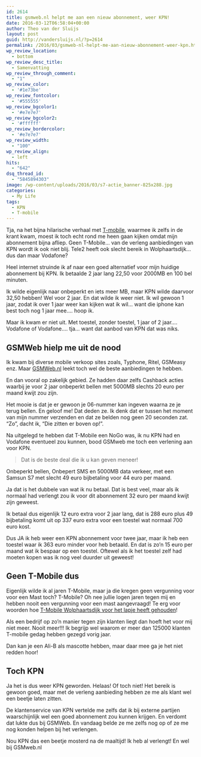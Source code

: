 ```yaml
---
id: 2614
title: gsmweb.nl helpt me aan een nieuw abonnement, weer KPN!
date: 2016-03-12T06:58:04+00:00
author: Theo van der Sluijs
layout: post
guid: http://vandersluijs.nl/?p=2614
permalink: /2016/03/gsmweb-nl-helpt-me-aan-nieuw-abonnement-weer-kpn.html
wp_review_location:
  - bottom
wp_review_desc_title:
  - Samenvatting
wp_review_through_comment:
  - "1"
wp_review_color:
  - '#1e73be'
wp_review_fontcolor:
  - '#555555'
wp_review_bgcolor1:
  - '#e7e7e7'
wp_review_bgcolor2:
  - '#ffffff'
wp_review_bordercolor:
  - '#e7e7e7'
wp_review_width:
  - "100"
wp_review_align:
  - left
hits:
  - "642"
dsq_thread_id:
  - "5845894303"
image: /wp-content/uploads/2016/03/s7-actie_banner-825x288.jpg
categories:
  - My Life
tags:
  - KPN
  - T-mobile
---
```

Tja, na het bijna hilarische verhaal met <a href="http://www.pzc.nl/regio/bevelanden/t-mobile-houdt-wolphaartsdijk-voor-het-lapje-1.5774994" target="_blank">T-mobile</a>, waarmee ik zelfs in de krant kwam, moest ik toch echt rond me heen gaan kijken omdat mijn abonnement bijna afliep. Geen T-Mobile&#8230; van de verleng aanbiedingen van KPN wordt ik ook niet blij. Tele2 heeft ook slecht bereik in Wolphaartsdijk&#8230; dus dan maar Vodafone?

<!--more-->Heel internet struinde ik af naar een goed alternatief voor mijn huidige abonnement bij KPN. Ik betaalde 2 jaar lang 22,50 voor 2000MB en 100 bel minuten.

Ik wilde eigenlijk naar onbeperkt en iets meer MB, maar KPN wilde daarvoor 32,50 hebben! Wel voor 2 jaar. En dat wilde ik weer niet. Ik wil gewoon 1 jaar, zodat ik over 1 jaar weer kan kijken wat ik wil&#8230; want die iphone kan best toch nog 1 jaar mee&#8230;. hoop ik.

Maar ik kwam er niet uit. Met toestel, zonder toestel, 1 jaar of 2 jaar&#8230;. Vodafone of Vodafone&#8230;. tja&#8230; want dat aanbod van KPN dat was niks.

## GSMWeb hielp me uit de nood

Ik kwam bij diverse mobile verkoop sites zoals, Typhone, Ritel, GSMeasy enz. Maar <a href="https://www.gsmweb.nl/" target="_blank">GSMWeb.nl</a> leekt toch wel de beste aanbiedingen te hebben.

En dan vooral op zakelijk gebied. Ze hadden daar zelfs Cashback acties waarbij je voor 2 jaar onbeperkt bellen met 5000MB slechts 20 euro per maand kwijt zou zijn.

Het mooie is dat je er gewoon je 06-nummer kan ingeven waarna ze je terug bellen. En geloof me! Dat deden ze. Ik denk dat er tussen het moment van mijn nummer verzenden en dat ze belden nog geen 20 seconden zat. &#8220;Zo&#8221;, dacht ik, &#8220;Die zitten er boven op!&#8221;.

Na uitgelegd te hebben dat T-Mobile een NoGo was, ik nu KPN had en Vodafone eventueel zou kunnen, bood GSMweb me toch een verlening aan voor KPN.

> Dat is de beste deal die ik u kan geven meneer!

Onbeperkt bellen, Onbepert SMS en 5000MB data verkeer, met een Samsun S7 met slecht 49 euro bijbetaling voor 44 euro per maand.

Ja dat is het dubbele van wat ik nu betaal. Dat is best veel, maar als ik normaal had verlengt zou ik voor dit abonnement 32 euro per maand kwijt zijn geweest.

Ik betaal dus eigenlijk 12 euro extra voor 2 jaar lang, dat is 288 euro plus 49 bijbetaling komt uit op 337 euro extra voor een toestel wat normaal 700 euro kost.

Dus JA ik heb weer een KPN abonnement voor twee jaar, maar ik heb een toestel waar ik 363 euro minder voor heb betaald. En dat is zo&#8217;n 15 euro per maand wat ik bespaar op een toestel. Oftewel als ik het toestel zelf had moeten kopen was ik nog veel duurder uit geweest!

## Geen T-Mobile dus

Eigenlijk wilde ik al jaren T-Mobile, maar ja die kregen geen vergunning voor voor een Mast toch? T-Mobile? Oh nee jullie logen jaren tegen mij en hebben nooit een vergunning voor een mast aangevraagd! Te erg voor woorden hoe <a href="http://www.pzc.nl/regio/bevelanden/t-mobile-houdt-wolphaartsdijk-voor-het-lapje-1.5774994" target="_blank">T-Mobile Wolphaartsdijk voor het lapje heeft gehouden</a>!

Als een bedrijf op zo&#8217;n manier tegen zijn klanten liegt dan hoeft het voor mij niet meer. Nooit meer!!! Ik begrijp wel waarom er meer dan 125000 klanten T-mobile gedag hebben gezegd vorig jaar.

Dan kan je een Ali-B als mascotte hebben, maar daar mee ga je het niet redden hoor!

## Toch KPN

Ja het is dus weer KPN geworden. Helaas! Of toch niet! Het bereik is gewoon goed, maar met de verleng aanbieding hebben ze me als klant wel een beetje laten zitten.

De klantenservice van KPN vertelde me zelfs dat ik bij externe partijen waarschijnlijk wel een goed abonnement zou kunnen krijgen. En verdomt dat lukte dus bij GSMWeb. En vandaag belde ze me zelfs nog op of ze me nog konden helpen bij het verlengen.

Nou KPN das een beetje mosterd na de maaltijd! Ik heb al verlengt! En wel bij GSMweb.nl